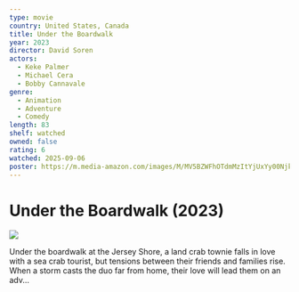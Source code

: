 ```yaml
---
type: movie
country: United States, Canada
title: Under the Boardwalk
year: 2023
director: David Soren
actors:
  - Keke Palmer
  - Michael Cera
  - Bobby Cannavale
genre:
  - Animation
  - Adventure
  - Comedy
length: 83
shelf: watched
owned: false
rating: 6
watched: 2025-09-06
poster: https://m.media-amazon.com/images/M/MV5BZWFhOTdmMzItYjUxYy00NjkyLTllMmItNmUyYjcwYzVjNzU4XkEyXkFqcGc@._V1_SX300.jpg
---
```


# Under the Boardwalk (2023)

![](https://m.media-amazon.com/images/M/MV5BZWFhOTdmMzItYjUxYy00NjkyLTllMmItNmUyYjcwYzVjNzU4XkEyXkFqcGc@._V1_SX300.jpg)

Under the boardwalk at the Jersey Shore, a land crab townie falls in love with a sea crab tourist, but tensions between their friends and families rise. When a storm casts the duo far from home, their love will lead them on an adv...